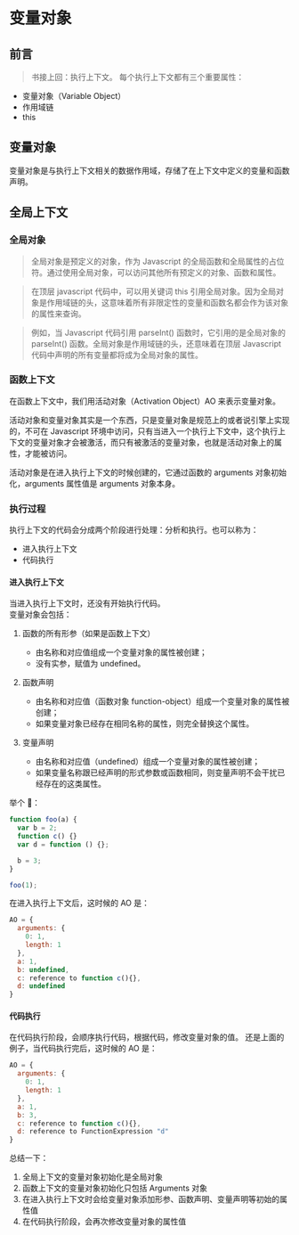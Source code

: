 # 变量对象

## 前言

> 书接上回：执行上下文。
> 每个执行上下文都有三个重要属性：

- 变量对象（Variable Object）
- 作用域链
- this

## 变量对象

变量对象是与执行上下文相关的数据作用域，存储了在上下文中定义的变量和函数声明。<br>

## 全局上下文

### 全局对象

> 全局对象是预定义的对象，作为 Javascript 的全局函数和全局属性的占位符。通过使用全局对象，可以访问其他所有预定义的对象、函数和属性。

> 在顶层 javascript 代码中，可以用关键词 this 引用全局对象。因为全局对象是作用域链的头，这意味着所有非限定性的变量和函数名都会作为该对象的属性来查询。

> 例如，当 Javascript 代码引用 parseInt() 函数时，它引用的是全局对象的 parseInt() 函数。全局对象是作用域链的头，还意味着在顶层 Javascript 代码中声明的所有变量都将成为全局对象的属性。

### 函数上下文

在函数上下文中，我们用活动对象（Activation Object）AO 来表示变量对象。<br>

活动对象和变量对象其实是一个东西，只是变量对象是规范上的或者说引擎上实现的，不可在 Javascript 环境中访问，只有当进入一个执行上下文中，这个执行上下文的变量对象才会被激活，而只有被激活的变量对象，也就是活动对象上的属性，才能被访问。<br>

活动对象是在进入执行上下文的时候创建的，它通过函数的 arguments 对象初始化，arguments 属性值是 arguments 对象本身。

### 执行过程

执行上下文的代码会分成两个阶段进行处理：分析和执行。也可以称为：

- 进入执行上下文
- 代码执行

#### 进入执行上下文

当进入执行上下文时，还没有开始执行代码。<br>
变量对象会包括：

1. 函数的所有形参（如果是函数上下文）

   - 由名称和对应值组成一个变量对象的属性被创建；
   - 没有实参，赋值为 undefined。

2. 函数声明

   - 由名称和对应值（函数对象 function-object）组成一个变量对象的属性被创建；
   - 如果变量对象已经存在相同名称的属性，则完全替换这个属性。

3. 变量声明

   - 由名称和对应值（undefined）组成一个变量对象的属性被创建；
   - 如果变量名称跟已经声明的形式参数或函数相同，则变量声明不会干扰已经存在的这类属性。

举个 🌰：

```js
function foo(a) {
  var b = 2;
  function c() {}
  var d = function () {};

  b = 3;
}

foo(1);
```

在进入执行上下文后，这时候的 AO 是：

```js
AO = {
  arguments: {
    0: 1,
    length: 1
  },
  a: 1,
  b: undefined,
  c: reference to function c(){},
  d: undefined
}
```

#### 代码执行

在代码执行阶段，会顺序执行代码，根据代码，修改变量对象的值。
还是上面的例子，当代码执行完后，这时候的 AO 是：

```js
AO = {
  arguments: {
    0: 1,
    length: 1
  },
  a: 1,
  b: 3,
  c: reference to function c(){},
  d: reference to FunctionExpression "d"
}
```

总结一下：

1. 全局上下文的变量对象初始化是全局对象
2. 函数上下文的变量对象初始化只包括 Arguments 对象
3. 在进入执行上下文时会给变量对象添加形参、函数声明、变量声明等初始的属性值
4. 在代码执行阶段，会再次修改变量对象的属性值
